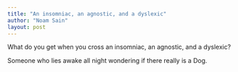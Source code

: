 ```yaml
---
title: "An insomniac, an agnostic, and a dyslexic"
author: "Noam Sain"
layout: post
---
```


What do you get when you cross an insomniac, an agnostic, and a dyslexic?

Someone who lies awake all night wondering if there really is a Dog.
